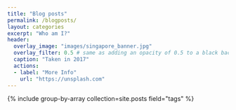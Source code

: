 ```yaml
---
title: "Blog posts"
permalink: /blogposts/
layout: categories
excerpt: "Who am I?"
header:
  overlay_image: "images/singapore_banner.jpg"
  overlay_filter: 0.5 # same as adding an opacity of 0.5 to a black background
  caption: "Taken in 2017"
  actions:
  - label: "More Info"
    url: "https://unsplash.com"
---
```

{% include group-by-array collection=site.posts field="tags" %}
<!---

{% for category in group_names %}
  {% assign posts = group_items[forloop.index0] %}
  <h2 id="{{ category | slugify }}" class="archive__subtitle">{{ tag }}</h2>
  {% for post in posts %}
    {% include archive-single.html %}
  {% endfor %}
{% endfor %}

-->

<!---
Below is the list of blog posts I've written, separated by categories.
{% for category in site.categories %}
  <h2 name="{{ category | first }}">{{ category | first }}</h2>
    {% for posts in category %}
      {% for post in posts %}
        {% include archive-single.html %}
      {% endfor %}
    {% endfor %}
{% endfor %}
--->
